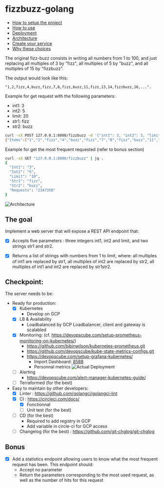# fizzbuzz-golang

- [How to setup the project](https://github.com/reversTeam/fizzbuzz-golang/tree/master/docs/setup.md)
- [How to use](https://github.com/reversTeam/fizzbuzz-golang/tree/master/docs/how_to_use.md)
- [Deployment](https://github.com/reversTeam/fizzbuzz-golang/tree/master/docs/deployment.md)
- [Architecture](https://github.com/reversTeam/fizzbuzz-golang/tree/master/docs/architecture.md)
- [Create your service](https://github.com/reversTeam/fizzbuzz-golang/tree/master/docs/create_new_service.md)
- [Why these choices](https://github.com/reversTeam/fizzbuzz-golang/tree/master/docs/why_these_choices.md)

The original fizz-buzz consists in writing all numbers from 1 to 100, and just replacing all multiples of 3 by "fizz", all multiples of 5 by "buzz", and all multiples of 15 by "fizzbuzz".

The output would look like this:
```
"1,2,fizz,4,buzz,fizz,7,8,fizz,buzz,11,fizz,13,14,fizzbuzz,16,...".
```

Example for get request with the following parameters:
 - int1: 3
 - int2: 5
 - limit: 20
 - str1: fizz
 - str2: buzz
```bash
curl -sX POST 127.0.0.1:8080/fizzbuzz -d '{"int1": 3, "int2": 5, "limit" : 20, "str1": "fizz", "str2":"buzz"}' | jq .
{"Items":["1","2","fizz","4","buzz","fizz","7","8","fizz","buzz","11","fizz","13","14","fizzbuzz","16","17","fizz","19","buzz"]}
```

Example for get the most frequent requested (refer to bonus section)
```bash
curl -sX GET "127.0.0.1:8080/fizzbuzz" | jq .
{
  "Int1": "3",
  "Int2": "5",
  "Limit": "10",
  "Str1": "fizz",
  "Str2": "buzz",
  "Requests": "2347358"
}
```

![Architecture](https://raw.github.com/reversTeam/fizzbuzz-golang/master/docs/assets/fizzbuzz-architecture.jpg)

## The goal
Implement a web server that will expose a REST API endpoint that:
  - [x] Accepts five parameters : three integers int1, int2 and limit, and two strings str1 and str2.
  - [x] Returns a list of strings with numbers from 1 to limit, where: all multiples of int1 are replaced by str1, all multiples of int2 are replaced by str2, all multiples of int1 and int2 are replaced by str1str2.


## Checkpoint:
The server needs to be:
  - Ready for production:
	- [x] Kubernetes
	  - Develop on GCP
	- [x] LB & Availability
	  - Loadbalanced by GCP Loadbalancer, client and gateway is scalabled
	- [x] Monitoring: (cf. https://devopscube.com/setup-prometheus-monitoring-on-kubernetes/)
	  - https://github.com/bibinwilson/kubernetes-prometheus.git
	  - https://github.com/devopscube/kube-state-metrics-configs.git
	  - https://devopscube.com/setup-grafana-kubernetes/
	    - Import Dashboard: [8588](https://grafana.com/grafana/dashboards/8588)
	    - Personnal metrics
![Actual Deployment](https://raw.github.com/reversTeam/fizzbuzz-golang/master/docs/assets/dashboard.png)
	- [ ] Alerting
	  - https://devopscube.com/alert-manager-kubernetes-guide/
	- [ ] Terraformed (for the best)

  - Easy to maintain by other developers:
	- [x] Linter : https://github.com/golangci/golangci-lint
	- [x] CI : https://circleci.com/docs/
	  - [x] Fonctionnal
	  - [ ] Unit test (for the best)
	- [ ] CD (for the best)
		- Required to add registry in GCP
		- Add variable in circle-ci for GCP access
	- [ ] Changelog (for the best) : https://github.com/git-chglog/git-chglog

## Bonus
  - [x] Add a statistics endpoint allowing users to know what the most frequent request has been. This endpoint should:
	- Accept no parameter
	- Return the parameters corresponding to the most used request, as well as the number of hits for this request
